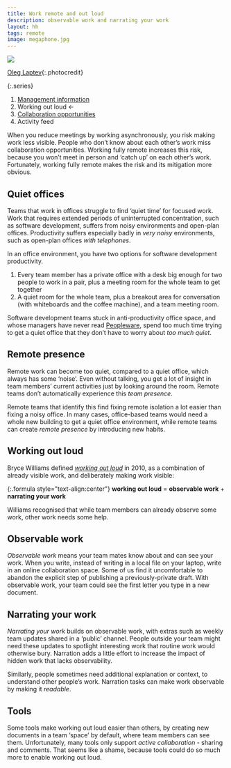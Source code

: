 ```yaml
---
title: Work remote and out loud
description: observable work and narrating your work
layout: hh
tags: remote
image: megaphone.jpg
---
```


![](megaphone.jpg)

[Oleg Laptev](https://unsplash.com/photos/QRKJwE6yfJo){:.photocredit}

{:.series}
1. [Management information](management-information)
2. Working out loud ←
3. [Collaboration opportunities](collaboration-opportunities)
4. Activity feed

When you reduce meetings by working asynchronously, you risk making work less visible.
People who don’t know about each other’s work miss collaboration opportunities.
Working fully remote increases this risk,
because you won’t meet in person and ‘catch up’ on each other’s work.
Fortunately, working fully remote makes the risk and its mitigation more obvious.

## Quiet offices

Teams that work in offices struggle to find ‘quiet time’ for focused work.
Work that requires extended periods of uninterrupted concentration,
such as software development, suffers from noisy environments and open-plan offices.
Productivity suffers especially badly in _very noisy_ environments,
such as open-plan offices _with telephones_.

In an office environment, you have two options for software development productivity.

1. Every team member has a private office with a desk big enough for two people to work in a pair, plus a meeting room for the whole team to get together
2. A quiet room for the whole team, plus a breakout area for conversation (with whiteboards and the coffee machine), and a team meeting room.

Software development teams stuck in anti-productivity office space,
and whose managers have never read
[Peopleware](https://en.wikipedia.org/wiki/Peopleware:_Productive_Projects_and_Teams),
spend too much time trying to get a quiet office that they don’t have to worry about _too much quiet_.

## Remote presence

Remote work can become too quiet, compared to a quiet office, which always has some ‘noise’.
Even without talking, 
you get a lot of insight in team members’ current activities just by looking around the room.
Remote teams don’t automatically experience this _team presence_.

Remote teams that identify this find fixing remote isolation a lot easier than fixing a noisy office.
In many cases, office-based teams would need a whole new building to get a quiet office environment,
while remote teams can create _remote presence_ by introducing new habits.

## Working out loud

Bryce Williams defined
_[working out loud](https://thebryceswrite.com/2010/11/29/when-will-we-work-out-loud-soon/)_
in 2010, as a combination of already visible work, and deliberately making work visible:

{:.formula style="text-align:center"}
**working out loud** = **observable work** + **narrating your work**

Williams recognised that while team members can already observe some work,
other work needs some help.

## Observable work

_Observable work_ means your team mates know about and can see your work.
When you write, instead of writing in a local file on your laptop, write in an online collaboration space.
Some of us find it uncomfortable to abandon the explicit step of publishing a previously-private draft.
With observable work, your team could see the first letter you type in a new document.

## Narrating your work

_Narrating your work_ builds on observable work,
with extras such as weekly team updates shared in a ‘public’ channel.
People outside your team might need these updates to spotlight interesting work
that routine work would otherwise bury.
Narration adds a little effort to increase the impact of hidden work that lacks observability.

Similarly, people sometimes need additional explanation or context, to understand other people’s work.
Narration tasks can make work observable by making it _readable_.

## Tools

Some tools make working out loud easier than others,
by creating new documents in a team ‘space’ by default, where team members can see them.
Unfortunately, many tools only support _active collaboration_ - sharing and comments.
That seems like a shame, because tools could do so much more to enable working out loud.